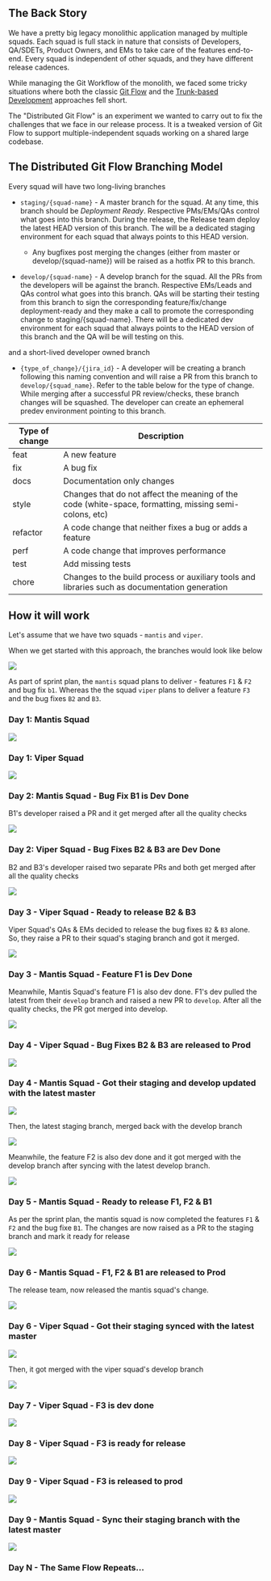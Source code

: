 ## The Back Story

We have a pretty big legacy monolithic application managed by multiple squads. Each squad is full stack in nature that consists of Developers, QA/SDETs, Product Owners, and EMs to take care of the features end-to-end. Every squad is independent of other squads, and they have different release cadences. 

While managing the Git Workflow of the monolith, we faced some tricky situations where both the classic [Git Flow](https://www.atlassian.com/git/tutorials/comparing-workflows/gitflow-workflow) and the [Trunk-based Development](https://www.atlassian.com/continuous-delivery/continuous-integration/trunk-based-development) approaches fell short. 

The "Distributed Git Flow" is an experiment we wanted to carry out to fix the challenges that we face in our release process. It is a tweaked version of Git Flow to support multiple-independent squads working on a shared large codebase.   

## The Distributed Git Flow Branching Model

Every squad will have two long-living branches

* `staging/{squad-name}` - A master branch for the squad. At any time, this branch should be *Deployment Ready*. Respective PMs/EMs/QAs control what goes into this branch. During the release, the Release team deploy the latest HEAD version of this branch. The will be a dedicated staging environment for each squad that always points to this HEAD version. 

  - Any bugfixes post merging the changes (either from master or develop/{squad-name}) will be raised as a hotfix PR to this branch.

* `develop/{squad-name}` - A develop branch for the squad. All the PRs from the developers will be against the branch. Respective EMs/Leads and QAs control what goes into this branch. QAs will be starting their testing from this branch to sign the corresponding feature/fix/change deployment-ready and they make a call to promote the corresponding change to staging/{squad-name}. There will be a dedicated dev environment for each squad that always points to the HEAD version of this branch and the QA will be will testing on this. 

and a short-lived developer owned branch

* `{type_of_change}/{jira_id}` - A developer will be creating a branch following this naming convention and will raise a PR from this branch to `develop/{squad_name}`. Refer to the table below for the type of change. While merging after a successful PR review/checks, these branch changes will be squashed. The developer can create an ephemeral predev environment pointing to this branch. 

| Type of change | Description                                                                                            |
|----------------|--------------------------------------------------------------------------------------------------------|
| feat           | A new feature                                                                                          |
| fix            | A bug fix                                                                                              |
| docs           | Documentation only changes                                                                             |
| style          | Changes that do not affect the meaning of the code (white-space, formatting, missing semi-colons, etc) |
| refactor       | A code change that neither fixes a bug or adds a feature                                               |
| perf           | A code change that improves performance                                                                |
| test           | Add missing tests                                                                                      |
| chore          | Changes to the build process or auxiliary tools and libraries such as documentation generation         |

## How it will work

Let's assume that we have two squads - `mantis` and `viper`. 

When we get started with this approach, the branches would look like below

![](images/001.svg)

As part of sprint plan, the `mantis` squad plans to deliver - features `F1` & `F2` and bug fix `b1`. Whereas the the squad `viper` plans to deliver a feature `F3` and the bug fixes `B2` and `B3`. 

### Day 1: Mantis Squad

![](images/002.svg)

### Day 1: Viper Squad

![](images/003.svg)

### Day 2: Mantis Squad - Bug Fix B1 is Dev Done

B1's developer raised a PR and it get merged after all the quality checks

![](images/004.svg)

### Day 2: Viper Squad - Bug Fixes B2 & B3 are Dev Done

B2 and B3's developer raised two separate PRs and both get merged after all the quality checks

![](images/005.svg)

### Day 3 - Viper Squad - Ready to release B2 & B3

Viper Squad's QAs & EMs decided to release the bug fixes `B2` & `B3` alone. So, they raise a PR to their squad's staging branch and got it merged.

![](images/006.svg)

### Day 3 - Mantis Squad - Feature F1 is Dev Done

Meanwhile, Mantis Squad's feature F1 is also dev done. F1's dev pulled the latest from their `develop` branch and raised a new PR to `develop`. After all the quality checks, the PR got merged into develop.

![](images/007.svg)

### Day 4 - Viper Squad - Bug Fixes B2 & B3 are released to Prod

![](images/008.svg)

### Day 4 - Mantis Squad - Got their staging and develop updated with the latest master

![](images/009.svg)

Then, the latest staging branch, merged back with the develop branch

![](images/010.svg)

Meanwhile, the feature F2 is also dev done and it got merged with the develop branch after syncing with the latest develop branch.

![](images/011.svg)

### Day 5 - Mantis Squad - Ready to release F1, F2 & B1

As per the sprint plan, the mantis squad is now completed the features `F1` & `F2` and the bug fixe `B1`. The changes are now raised as a PR to the staging branch and mark it ready for release

![](images/012.svg)

### Day 6 - Mantis Squad - F1, F2 & B1 are released to Prod

The release team, now released the mantis squad's change. 

![](images/013.svg)

### Day 6 - Viper Squad - Got their staging synced with the latest master

![](images/014.svg)

Then, it got merged with the viper squad's develop branch

![](images/015.svg)


### Day 7 - Viper Squad - F3 is dev done

![](images/016.svg)

### Day 8 - Viper Squad - F3 is ready for release

![](images/017.svg)

### Day 9 - Viper Squad - F3 is released to prod

![](images/018.svg)

### Day 9 - Mantis Squad - Sync their staging branch with the latest master

![](images/019.svg)

### Day N - The Same Flow Repeats...